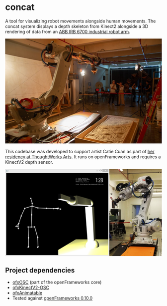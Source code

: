 concat
======
A tool for visualizing robot movements alongside human movements. The concat system displays a depth skeleton from Kinect2 alongside a 3D rendering of data from an [ABB IRB 6700 industrial robot arm](https://new.abb.com/products/robotics/industrial-robots/irb-6700).

![The team working with the robot arm](images/team.jpg)

This codebase was developed to support artist Catie Cuan as part of [her residency at ThoughtWorks Arts](https://thoughtworksarts.io/bio/catie-cuan/). It runs on openFrameworks and requires a KinectV2 depth sensor.

![A shot of concat running](images/screengrab.jpg)

Project dependencies
--------------------
- [ofxOSC](https://github.com/openframeworks/openFrameworks/tree/master/addons/ofxOsc) (part of the openFrameworks core)
- [ofxKinectV2-OSC](https://github.com/microcosm/ofxKinectV2-OSC/commit/3d9bce120262f006cc11ae834c0cb22e510c1de3)
- [ofxAnimatable](https://github.com/armadillu/ofxAnimatable/commit/2fdb0773911525171dc7f782e855472bbf1bb1f2)
- Tested against [openFrameworks 0.10.0](http://openframeworks.cc/download/)